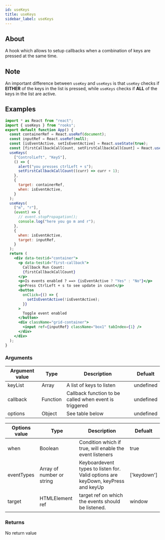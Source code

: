 ```yaml
---
id: useKeys
title: useKeys
sidebar_label: useKeys
---
```


## About

A hook which allows to setup callbacks when a combination of keys are pressed at the same time.

## Note

An important difference between `useKey` and `useKeys` is that `useKey` checks if **EITHER** of the keys in the list is pressed, while `useKeys` checks if **ALL** of the keys in the list are active.

## Examples

```jsx
import * as React from "react";
import { useKeys } from "rooks";
export default function App() {
  const containerRef = React.useRef(document);
  const inputRef = React.useRef(null);
  const [isEventActive, setIsEventActive] = React.useState(true);
  const [firstCallbackCallCount, setFirstCallbackCallCount] = React.useState(0);
  useKeys(
    ["ControlLeft", "KeyS"],
    () => {
      alert("you presses ctrlLeft + s");
      setFirstCallbackCallCount((curr) => curr + 1);
    },
    {
      target: containerRef,
      when: isEventActive,
    }
  );
  useKeys(
    ["m", "r"],
    (event) => {
      // event.stopPropagation();
      console.log("here you go m and r");
    },
    {
      when: isEventActive,
      target: inputRef,
    }
  );
  return (
    <div data-testid="container">
      <p data-testid="first-callback">
        Callback Run Count:
        {firstCallbackCallCount}
      </p>
      <p>Is events enabled ? ==> {isEventActive ? "Yes" : "No"}</p>
      <p>Press CtrlLeft + s to see update in count</p>
      <button
        onClick={() => {
          setIsEventActive(!isEventActive);
        }}
      >
        Toggle event enabled
      </button>
      <div className="grid-container">
        <input ref={inputRef} className="box1" tabIndex={1} />
      </div>
    </div>
  );
}
```

### Arguments

| Argument value | Type     | Description                                            | Defualt   |
| -------------- | -------- | ------------------------------------------------------ | --------- |
| keyList        | Array    | A list of keys to listen                               | undefined |
| callback       | Function | Callback function to be called when event is triggered | undefined |
| options        | Object   | See table below                                        | undefined |

| Options value | Type                      | Description                                                                      | Defualt     |
| ------------- | ------------------------- | -------------------------------------------------------------------------------- | ----------- |
| when          | Boolean                   | Condition which if true, will enable the event listeners                         | true        |
| eventTypes    | Array of number or string | Keyboardevent types to listen for. Valid options are keyDown, keyPress and keyUp | ['keydown'] |
| target        | HTMLElement ref           | target ref on which the events should be listened.                               | window      |

### Returns

No return value
